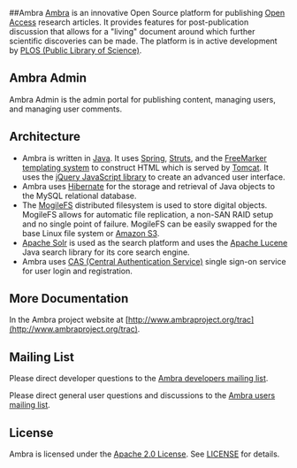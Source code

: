 ##Ambra
[Ambra](http://www.ambraproject.org/) is an innovative Open Source platform for publishing [Open Access](http://www.plos.org/open-access/) research articles. It provides features for post-publication discussion that allows for a "living" document around which further scientific discoveries can be made. The platform is in active development by [PLOS (Public Library of Science)](http://www.plos.org/).

## Ambra Admin
Ambra Admin is the admin portal for publishing content, managing users, and managing user comments.

## Architecture
* Ambra is written in [Java](http://www.java.com). It uses [Spring](http://www.springsource.org/), [Struts](http://struts.apache.org/), and the [FreeMarker templating system](http://www.freemarker.org/) to construct HTML which is served by [Tomcat](http://tomcat.apache.org/). It uses the [jQuery JavaScript library](http://jquery.com/) to create an advanced user interface.
* Ambra uses [Hibernate](http://www.hibernate.org/) for the storage and retrieval of Java objects to the MySQL relational database.
* The [MogileFS](http://danga.com/mogilefs/) distributed filesystem is used to store digital objects. MogileFS allows for automatic file replication, a non-SAN RAID setup and no single point of failure. MogileFS can be easily swapped for the base Linux file system or [Amazon S3](http://aws.amazon.com/s3/).
* [Apache Solr](http://lucene.apache.org/solr/) is used as the search platform and uses the [Apache Lucene](http://lucene.apache.org/core/) Java search library for its core search engine.
* Ambra uses [CAS (Central Authentication Service)](http://www.jasig.org/cas) single sign-on service for user login and registration.

## More Documentation
In the Ambra project website at [http://www.ambraproject.org/trac](http://www.ambraproject.org/trac).

## Mailing List
Please direct developer questions to the [Ambra developers mailing list](http://www.ambraproject.org/mailman/listinfo/ambra-dev).

Please direct general user questions and discussions to the [Ambra users mailing list](http://www.ambraproject.org/mailman/listinfo/ambra-users).

## License
Ambra is licensed under the [Apache 2.0 License](http://www.apache.org/licenses/LICENSE-2.0.html). See [LICENSE](https://github.com/PLOS/ambra-admin/blob/master/LICENSE.md) for details.